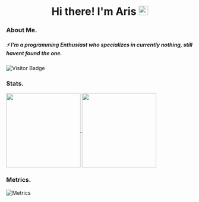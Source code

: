 <h1 align="center">Hi there! I'm Aris <img src="https://media.giphy.com/media/hvRJCLFzcasrR4ia7z/giphy.gif" width="25px" height="25px"> </h1> 

### About Me.
##### ⚡ I'm a programming Enthusiast who specializes in currently nothing, still havent found the one.

![Visitor Badge](https://visitor-badge.laobi.icu/badge?page_id=antare74)

### Stats.
<a href="https://github.com/antare74">
  <img height="200px" align="center" src="https://github-readme-stats.vercel.app/api?username=antare74&show_icons=true&count_private=true&hide_border=false&theme=vue-dark" />
</a>
<a href="https://github.com/antare74">
  <img height="200px" align="center" src="https://github-readme-stats.vercel.app/api/top-langs/?username=antare74&layout=compact&langs_count=20&count_private=true&hide_border=false&theme=vue-dark" />
</a>

### Metrics. 

![Metrics](https://metrics.lecoq.io/antare74?template=classic&base.header=0&isocalendar=1&achievements=1&followup=1&base=header%2C%20activity%2C%20community%2C%20repositories%2C%20metadata&base.indepth=false&base.hireable=false&isocalendar=false&isocalendar.duration=half-year&followup=false&followup.sections=repositories&followup.indepth=false&followup.archived=true&achievements=false&achievements.threshold=B&achievements.secrets=true&achievements.display=detailed&achievements.limit=0&config.timezone=Asia%2FJakarta&config.display=large)
